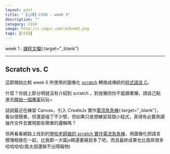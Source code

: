 ```yaml
---
layout: post
title: "【心得】CS50 - week 1"
description: ""
category: CS50
image: http://i.imgur.com/2e9zmb2.png
tags: [CS50]
---
```


week 1 : [課程文檔](http://docs.cs50.net/2016/fall/notes/1/week1.html){:target="_blank"}


---

## Scratch vs. C

這節開始比較 week 0 所使用的圖像化 [scratch](https://zh.wikipedia.org/wiki/Scratch) 轉換成傳統的[程式語言 C](https://zh.wikipedia.org/wiki/C%E8%AF%AD%E8%A8%80)。

什麼？你說上節分明就沒有介紹到 scratch ，對我懶但你不能跟著懶，請自己點進去[開始一個專案](https://scratch.mit.edu/projects/editor/?tip_bar=getStarted)玩玩~

話說最近在練習 Canvas，引入 CreateJs 實作[電流急急棒](http://output.jsbin.com/dapakeheqo){:target="_blank"}，看似很簡單，但還是碰了不少壁，但如果只是想練習寫個小程式，真得有必要熟讀操作文件去實現那些簡單的邏輯嗎？

但再看看網路上找到的[學校老師做的 scratch 實作電流急急棒](http://blog.ilc.edu.tw/blog/blog/1279/post/83251/590388)，用圖像化把語言模塊相接在一起，比我那一大篇js碼還要親民多了吧，而且最終成果也比我屌很多哈哈哈哈(我太弱還做不出障礙物)


